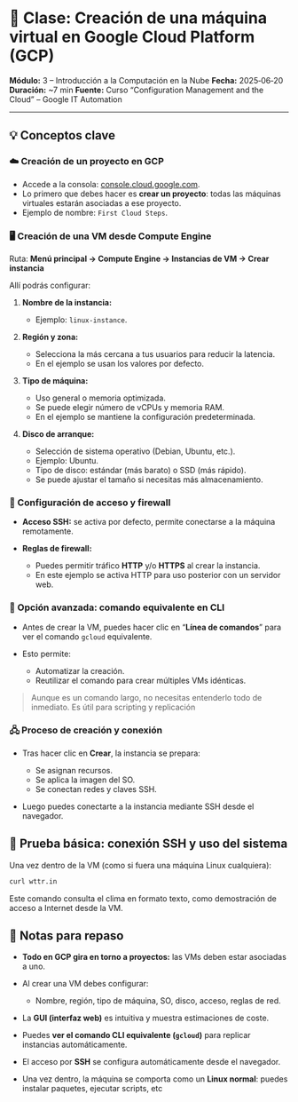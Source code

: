 
# 📝 Clase: Creación de una máquina virtual en Google Cloud Platform (GCP)

**Módulo:** 3 – Introducción a la Computación en la Nube
**Fecha:** 2025‑06‑20
**Duración:** \~7 min
**Fuente:** Curso “Configuration Management and the Cloud” – Google IT Automation

---

## 💡 Conceptos clave

### ☁️ Creación de un proyecto en GCP

* Accede a la consola: [console.cloud.google.com](https://console.cloud.google.com).
* Lo primero que debes hacer es **crear un proyecto**: todas las máquinas virtuales estarán asociadas a ese proyecto.
* Ejemplo de nombre: `First Cloud Steps`.


### 🖥️ Creación de una VM desde Compute Engine

Ruta:
**Menú principal → Compute Engine → Instancias de VM → Crear instancia**

Allí podrás configurar:

1. **Nombre de la instancia:**

   * Ejemplo: `linux-instance`.

2. **Región y zona:**

   * Selecciona la más cercana a tus usuarios para reducir la latencia.
   * En el ejemplo se usan los valores por defecto.

3. **Tipo de máquina:**

   * Uso general o memoria optimizada.
   * Se puede elegir número de vCPUs y memoria RAM.
   * En el ejemplo se mantiene la configuración predeterminada.

4. **Disco de arranque:**

   * Selección de sistema operativo (Debian, Ubuntu, etc.).
   * Ejemplo: Ubuntu.
   * Tipo de disco: estándar (más barato) o SSD (más rápido).
   * Se puede ajustar el tamaño si necesitas más almacenamiento.

### 🔐 Configuración de acceso y firewall

* **Acceso SSH:** se activa por defecto, permite conectarse a la máquina remotamente.
* **Reglas de firewall:**

  * Puedes permitir tráfico **HTTP** y/o **HTTPS** al crear la instancia.
  * En este ejemplo se activa HTTP para uso posterior con un servidor web.



### 📜 Opción avanzada: comando equivalente en CLI

* Antes de crear la VM, puedes hacer clic en “**Línea de comandos**” para ver el comando `gcloud` equivalente.
* Esto permite:

  * Automatizar la creación.
  * Reutilizar el comando para crear múltiples VMs idénticas.

> Aunque es un comando largo, no necesitas entenderlo todo de inmediato. Es útil para scripting y replicación

### 🖧 Proceso de creación y conexión

* Tras hacer clic en **Crear**, la instancia se prepara:

  * Se asignan recursos.
  * Se aplica la imagen del SO.
  * Se conectan redes y claves SSH.
* Luego puedes conectarte a la instancia mediante SSH desde el navegador.


## 🧪 Prueba básica: conexión SSH y uso del sistema

Una vez dentro de la VM (como si fuera una máquina Linux cualquiera):

```bash
curl wttr.in
```

Este comando consulta el clima en formato texto, como demostración de acceso a Internet desde la VM.


## 🧠 Notas para repaso

* **Todo en GCP gira en torno a proyectos:** las VMs deben estar asociadas a uno.
* Al crear una VM debes configurar:

  * Nombre, región, tipo de máquina, SO, disco, acceso, reglas de red.
* La **GUI (interfaz web)** es intuitiva y muestra estimaciones de coste.
* Puedes **ver el comando CLI equivalente (`gcloud`)** para replicar instancias automáticamente.
* El acceso por **SSH** se configura automáticamente desde el navegador.
* Una vez dentro, la máquina se comporta como un **Linux normal**: puedes instalar paquetes, ejecutar scripts, etc